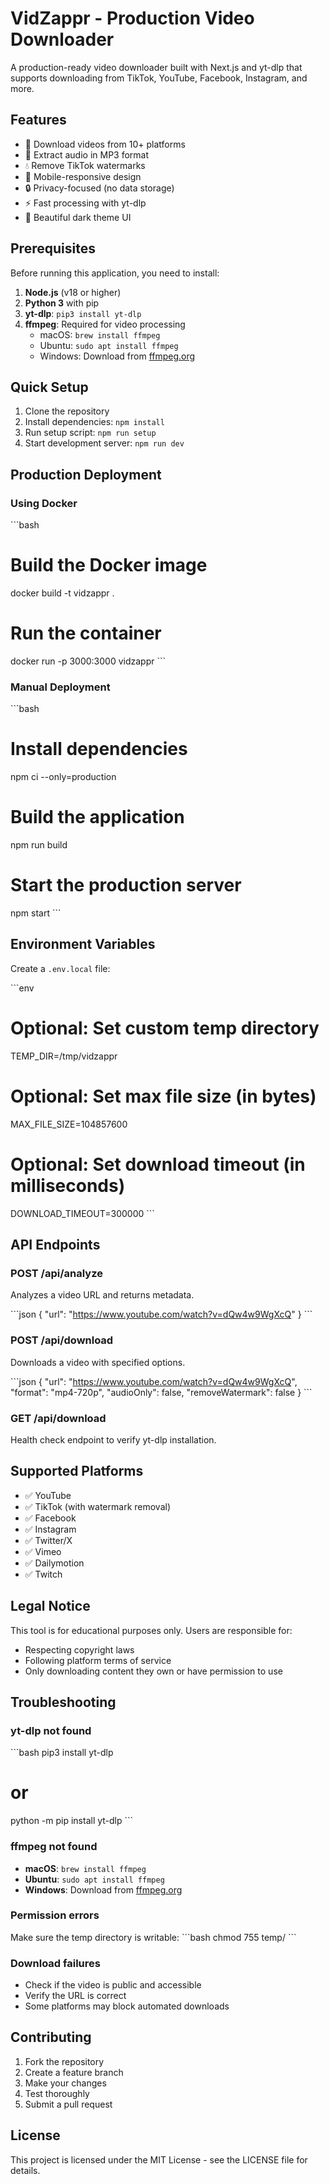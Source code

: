 # VidZappr - Production Video Downloader

A production-ready video downloader built with Next.js and yt-dlp that supports downloading from TikTok, YouTube, Facebook, Instagram, and more.

## Features

- 🎥 Download videos from 10+ platforms
- 🎵 Extract audio in MP3 format
- 💧 Remove TikTok watermarks
- 📱 Mobile-responsive design
- 🔒 Privacy-focused (no data storage)
- ⚡ Fast processing with yt-dlp
- 🎨 Beautiful dark theme UI

## Prerequisites

Before running this application, you need to install:

1. **Node.js** (v18 or higher)
2. **Python 3** with pip
3. **yt-dlp**: `pip3 install yt-dlp`
4. **ffmpeg**: Required for video processing
   - macOS: `brew install ffmpeg`
   - Ubuntu: `sudo apt install ffmpeg`
   - Windows: Download from [ffmpeg.org](https://ffmpeg.org/download.html)

## Quick Setup

1. Clone the repository
2. Install dependencies: `npm install`
3. Run setup script: `npm run setup`
4. Start development server: `npm run dev`

## Production Deployment

### Using Docker

\`\`\`bash
# Build the Docker image
docker build -t vidzappr .

# Run the container
docker run -p 3000:3000 vidzappr
\`\`\`

### Manual Deployment

\`\`\`bash
# Install dependencies
npm ci --only=production

# Build the application
npm run build

# Start the production server
npm start
\`\`\`

## Environment Variables

Create a `.env.local` file:

\`\`\`env
# Optional: Set custom temp directory
TEMP_DIR=/tmp/vidzappr

# Optional: Set max file size (in bytes)
MAX_FILE_SIZE=104857600

# Optional: Set download timeout (in milliseconds)
DOWNLOAD_TIMEOUT=300000
\`\`\`

## API Endpoints

### POST /api/analyze
Analyzes a video URL and returns metadata.

\`\`\`json
{
  "url": "https://www.youtube.com/watch?v=dQw4w9WgXcQ"
}
\`\`\`

### POST /api/download
Downloads a video with specified options.

\`\`\`json
{
  "url": "https://www.youtube.com/watch?v=dQw4w9WgXcQ",
  "format": "mp4-720p",
  "audioOnly": false,
  "removeWatermark": false
}
\`\`\`

### GET /api/download
Health check endpoint to verify yt-dlp installation.

## Supported Platforms

- ✅ YouTube
- ✅ TikTok (with watermark removal)
- ✅ Facebook
- ✅ Instagram
- ✅ Twitter/X
- ✅ Vimeo
- ✅ Dailymotion
- ✅ Twitch

## Legal Notice

This tool is for educational purposes only. Users are responsible for:
- Respecting copyright laws
- Following platform terms of service
- Only downloading content they own or have permission to use

## Troubleshooting

### yt-dlp not found
\`\`\`bash
pip3 install yt-dlp
# or
python -m pip install yt-dlp
\`\`\`

### ffmpeg not found
- **macOS**: `brew install ffmpeg`
- **Ubuntu**: `sudo apt install ffmpeg`
- **Windows**: Download from [ffmpeg.org](https://ffmpeg.org/download.html)

### Permission errors
Make sure the temp directory is writable:
\`\`\`bash
chmod 755 temp/
\`\`\`

### Download failures
- Check if the video is public and accessible
- Verify the URL is correct
- Some platforms may block automated downloads

## Contributing

1. Fork the repository
2. Create a feature branch
3. Make your changes
4. Test thoroughly
5. Submit a pull request

## License

This project is licensed under the MIT License - see the LICENSE file for details.
